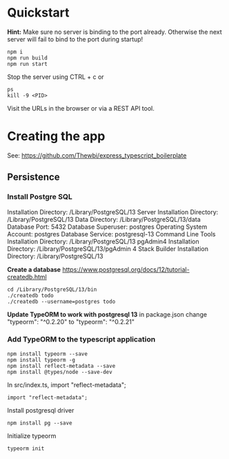 # Quickstart

**Hint:** Make sure no server is binding to the port already. Otherwise the next server will fail to bind to the port during startup!

```
npm i
npm run build
npm run start
```

Stop the server using CTRL + c or

```
ps
kill -9 <PID>
```

Visit the URLs in the browser or via a REST API tool.

# Creating the app

See: https://github.com/Thewbi/express_typescript_boilerplate

## Persistence

### Install Postgre SQL

Installation Directory: /Library/PostgreSQL/13
Server Installation Directory: /Library/PostgreSQL/13
Data Directory: /Library/PostgreSQL/13/data
Database Port: 5432
Database Superuser: postgres
Operating System Account: postgres
Database Service: postgresql-13
Command Line Tools Installation Directory: /Library/PostgreSQL/13
pgAdmin4 Installation Directory: /Library/PostgreSQL/13/pgAdmin 4
Stack Builder Installation Directory: /Library/PostgreSQL/13

**Create a database**
https://www.postgresql.org/docs/12/tutorial-createdb.html

```
cd /Library/PostgreSQL/13/bin
./createdb todo
./createdb --username=postgres todo
```

**Update TypeORM to work with postgresql 13**
in package.json change "typeorm": "^0.2.20" to "typeorm": "^0.2.21"

### Add TypeORM to the typescript application

```
npm install typeorm --save
npm install typeorm -g
npm install reflect-metadata --save
npm install @types/node --save-dev
```

In src/index.ts, import "reflect-metadata";

```
import "reflect-metadata";
```

Install postgresql driver

```
npm install pg --save
```

Initialize typeorm

```
typeorm init
```
